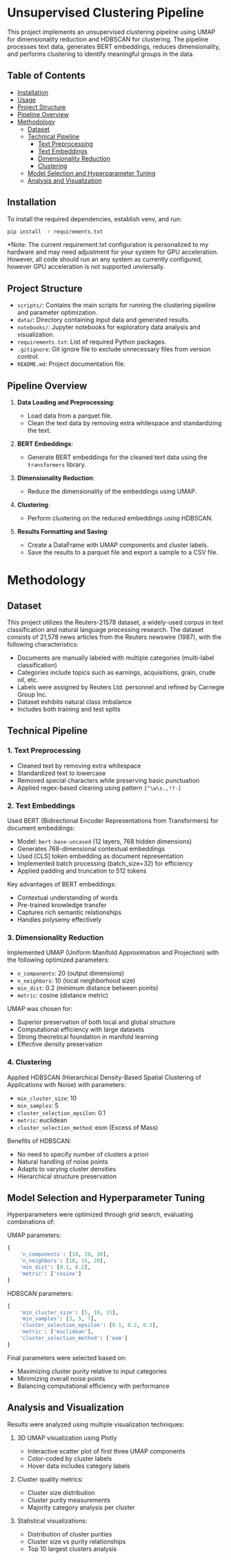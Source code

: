 # Unsupervised Clustering Pipeline

This project implements an unsupervised clustering pipeline using UMAP for dimensionality reduction and HDBSCAN for clustering. The pipeline processes text data, generates BERT embeddings, reduces dimensionality, and performs clustering to identify meaningful groups in the data.

## Table of Contents

- [Installation](#installation)
- [Usage](#usage)
- [Project Structure](#project-structure)
- [Pipeline Overview](#pipeline-overview)
- [Methodology](#methodology)
  - [Dataset](#dataset)
  - [Technical Pipeline](#technical-pipeline)
    - [Text Preprocessing](#1-text-preprocessing)
    - [Text Embeddings](#2-text-embeddings)
    - [Dimensionality Reduction](#3-dimensionality-reduction)
    - [Clustering](#4-clustering)
  - [Model Selection and Hyperparameter Tuning](#model-selection-and-hyperparameter-tuning)
  - [Analysis and Visualization](#analysis-and-visualization)
  
## Installation

To install the required dependencies, establish venv, and run:

```bash
pip install -r requirements.txt
```

*Note: The current requirement.txt configuration is personalized to my hardware and may need adjustment for your system for GPU acceleration. However, all code should run an any system as currently configured, however GPU acceleration is not supported unviersally.

## Project Structure

- `scripts/`: Contains the main scripts for running the clustering pipeline and parameter optimization.
- `data/`: Directory containing input data and generated results.
- `notebooks/`: Jupyter notebooks for exploratory data analysis and visualization.
- `requirements.txt`: List of required Python packages.
- `.gitignore`: Git ignore file to exclude unnecessary files from version control.
- `README.md`: Project documentation file.

## Pipeline Overview

1. **Data Loading and Preprocessing**:
   - Load data from a parquet file.
   - Clean the text data by removing extra whitespace and standardizing the text.

2. **BERT Embeddings**:
   - Generate BERT embeddings for the cleaned text data using the `transformers` library.

3. **Dimensionality Reduction**:
   - Reduce the dimensionality of the embeddings using UMAP.

4. **Clustering**:
   - Perform clustering on the reduced embeddings using HDBSCAN.

5. **Results Formatting and Saving**:
   - Create a DataFrame with UMAP components and cluster labels.
   - Save the results to a parquet file and export a sample to a CSV file.

# Methodology

## Dataset
This project utilizes the Reuters-21578 dataset, a widely-used corpus in text classification and natural language processing research. The dataset consists of 21,578 news articles from the Reuters newswire (1987), with the following characteristics:

- Documents are manually labeled with multiple categories (multi-label classification)
- Categories include topics such as earnings, acquisitions, grain, crude oil, etc.
- Labels were assigned by Reuters Ltd. personnel and refined by Carnegie Group Inc.
- Dataset exhibits natural class imbalance
- Includes both training and test splits

## Technical Pipeline

### 1. Text Preprocessing
- Cleaned text by removing extra whitespace
- Standardized text to lowercase
- Removed special characters while preserving basic punctuation
- Applied regex-based cleaning using pattern `[^\w\s.,!?-]`

### 2. Text Embeddings
Used BERT (Bidirectional Encoder Representations from Transformers) for document embeddings:

- Model: `bert-base-uncased` (12 layers, 768 hidden dimensions)
- Generates 768-dimensional contextual embeddings
- Used [CLS] token embedding as document representation
- Implemented batch processing (batch_size=32) for efficiency
- Applied padding and truncation to 512 tokens

Key advantages of BERT embeddings:
- Contextual understanding of words
- Pre-trained knowledge transfer
- Captures rich semantic relationships
- Handles polysemy effectively

### 3. Dimensionality Reduction
Implemented UMAP (Uniform Manifold Approximation and Projection) with the following optimized parameters:

- `n_components`: 20 (output dimensions)
- `n_neighbors`: 10 (local neighborhood size)
- `min_dist`: 0.2 (minimum distance between points)
- `metric`: cosine (distance metric)

UMAP was chosen for:
- Superior preservation of both local and global structure
- Computational efficiency with large datasets
- Strong theoretical foundation in manifold learning
- Effective density preservation

### 4. Clustering
Applied HDBSCAN (Hierarchical Density-Based Spatial Clustering of Applications with Noise) with parameters:

- `min_cluster_size`: 10
- `min_samples`: 5
- `cluster_selection_epsilon`: 0.1
- `metric`: euclidean
- `cluster_selection_method`: eom (Excess of Mass)

Benefits of HDBSCAN:
- No need to specify number of clusters a priori
- Natural handling of noise points
- Adapts to varying cluster densities
- Hierarchical structure preservation

## Model Selection and Hyperparameter Tuning

Hyperparameters were optimized through grid search, evaluating combinations of:

UMAP parameters:
```python
{
    'n_components': [10, 20, 30],
    'n_neighbors': [10, 15, 20],
    'min_dist': [0.1, 0.2],
    'metric': ['cosine']
}
```

HDBSCAN parameters:
```python
{
    'min_cluster_size': [5, 10, 15],
    'min_samples': [3, 5, 7],
    'cluster_selection_epsilon': [0.1, 0.2, 0.3],
    'metric': ['euclidean'],
    'cluster_selection_method': ['eom']
}
```

Final parameters were selected based on:
- Maximizing cluster purity relative to input categories
- Minimizing overall noise points
- Balancing computational efficiency with performance

## Analysis and Visualization

Results were analyzed using multiple visualization techniques:

1. 3D UMAP visualization using Plotly
   - Interactive scatter plot of first three UMAP components
   - Color-coded by cluster labels
   - Hover data includes category labels

2. Cluster quality metrics:
   - Cluster size distribution
   - Cluster purity measurements
   - Majority category analysis per cluster

3. Statistical visualizations:
   - Distribution of cluster purities
   - Cluster size vs purity relationships
   - Top 10 largest clusters analysis

